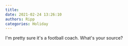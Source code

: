 ```yaml
---
title: 
date: 2021-02-24 13:26:10
authors: Ripp
categories: Holiday
---
```


 I'm pretty sure it's a football coach.  What's your source?